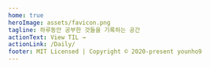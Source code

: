 ```yaml
---
home: true
heroImage: assets/favicon.png
tagline: 하루동안 공부한 것들을 기록하는 공간
actionText: View TIL →
actionLink: /Daily/
footer: MIT Licensed | Copyright © 2020-present younho9
---
```

